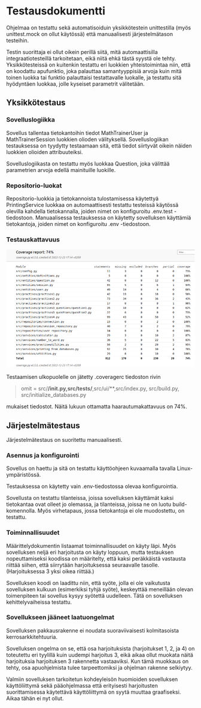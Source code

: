 # Testausdokumentti

Ohjelmaa on testattu sekä automatisoiduin yksikkötestein unittestilla (myös unittest.mock on ollut käytössä) että manuaalisesti järjestelmätason testeihin.

Testin suorittaja ei ollut oikein perillä siitä, mitä automaattisilla integraatiotesteillä tarkoitetaan, eikä niitä ehkä tästä syystä ole tehty. Yksikkötesteissä on kuitenkin testattu eri luokkien yhteistoimintaa niin, että on koodattu apufunktio, joka palauttaa samantyyppisiä arvoja kuin mitä toinen luokka tai funktio palauttaisi testattavalle luokalle, ja testattu sitä hyödyntäen luokkaa, jolle kyseiset parametrit välitetään.

## Yksikkötestaus

### Sovelluslogiikka

Sovellus tallentaa tietokantoihin tiedot MathTrainerUser ja MathTrainerSession luokkien olioden välityksellä. Sovelluslogiikan testauksessa on tyydytty testaamaan sitä, että tiedot siirtyvät oikein näiden luokkien olioiden attribuuteiksi.

Sovelluslogiikasta on testattu myös luokkaa Question, joka välittää parametrien arvoja edellä mainituille luokille.

### Repositorio-luokat

Repositorio-luokkia ja tietokannoista tulostamisessa käytettyä PrintingService luokkaa on automaattisesti testattu testeissä käytössä olevilla kahdella tietokannalla, joiden nimet on konfiguroitu .env.test -tiedostoon. Manuaalisessa testauksessa on käytetty sovelluksen käyttämiä tietokantoja, joiden nimet on konfiguroitu .env -tiedostoon.

### Testauskattavuus

![Testauskattavuus](./kuvat/coverage_report.png)

Testaamisen ulkopuolelle on jätetty .coveragerc tiedoston rivin

> omit = src/**/__init__.py,src/tests/**,src/ui/**,src/index.py, src/build.py, src/initialize_databases.py

mukaiset tiedostot. Näitä lukuun ottamatta haarautumakattavuus on 74%.

## Järjestelmätestaus

Järjestelmätestaus on suoritettu manuaalisesti.

### Asennus ja konfigurointi

Sovellus on haettu ja sitä on testattu käyttöohjeen kuvaamalla tavalla Linux-ympäristössä.

Testauksessa on käytetty vain .env-tiedostossa olevaa konfigurointia.

Sovellusta on testattu tilanteissa, joissa sovelluksen käyttämät kaksi tietokantaa ovat olleet jo olemassa, ja tilanteissa, joissa ne on luotu build-komennolla. Myös virhetapaus, jossa tietokantoja ei ole muodostettu, on testattu.

### Toiminnallisuudet

Määrittelydokumentin listaamat toiminnallisuudet on käyty läpi. Myös sovelluksen neljä eri harjoitusta on käyty loppuun, mutta testauksen nopeuttamiseksi koodissa on määritelty, että kaksi peräkkäistä vastausta riittää siihen, että siirrytään harjoituksessa seuraavalle tasolle. (Harjoituksessa 3 yksi oikea riittää.)

Sovelluksen koodi on laadittu niin, että syöte, jolla ei ole vaikutusta sovelluksen kulkuun (esimerkiksi tyhjä syöte), keskeyttää meneillään olevan toimenpiteen tai sovellus kysyy syötettä uudelleen. Tätä on sovelluksen kehittelyvaiheissa testattu.

### Sovellukseen jääneet laatuongelmat

Sovelluksen pakkausrakenne ei noudata suoraviivaisesti kolmitasoista kerrosarkkitehtuuria.

Sovelluksen ongelma on se, että osa harjoituksista (harjoitukset 1, 2, ja 4) on toteutettu eri tyylillä kuin uudempi harjoitus 3, eikä aikaa ollut muokata näitä harjoituksia harjoituksen 3 rakennetta vastaaviksi. Kun tämä muokkaus on tehty, osa apuohjelmista tulee tarpeettomiksi ja ohjelman rakenne selkiytyy.

Valmiin sovelluksen tarkoitetun kohdeyleisön huomioiden sovelluksen käyttöliittymä sekä pääohjelmassa että erityisesti harjoitusten suorittamisessa käytettävä käyttöliittymä on syytä muuttaa graafiseksi. Aikaa tähän ei nyt ollut.











